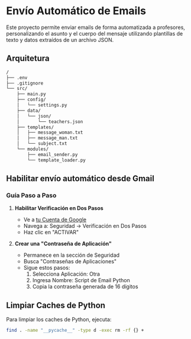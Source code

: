 # Envío Automático de Emails

Este proyecto permite enviar emails de forma automatizada a profesores, personalizando el asunto y el cuerpo del mensaje utilizando plantillas de texto y datos extraídos de un archivo JSON.

## Arquitetura

```bash
/
├── .env
├── .gitignore
└── src/
    ├── main.py
    ├── config/
    │   └── settings.py
    ├── data/
    │   └── json/
    │       └── teachers.json
    ├── templates/
    │   ├── message_woman.txt
    │   ├── message_man.txt
    │   └── subject.txt
    └── modules/
        ├── email_sender.py
        └── template_loader.py
```

## Habilitar envío automático desde Gmail

### Guía Paso a Paso

1. **Habilitar Verificación en Dos Pasos**
   - Ve a [tu Cuenta de Google](https://myaccount.google.com/)
   - Navega a: Seguridad → Verificación en Dos Pasos
   - Haz clic en "ACTIVAR"

2. **Crear una "Contraseña de Aplicación"**
   - Permanece en la sección de Seguridad
   - Busca "Contraseñas de Aplicaciones"
   - Sigue estos pasos:
     1. Selecciona Aplicación: Otra
     2. Ingresa Nombre: Script de Email Python
     3. Copia la contraseña generada de 16 dígitos

## Limpiar Caches de Python
Para limpiar los caches de Python, ejecuta:
```bash
find . -name "__pycache__" -type d -exec rm -rf {} +
```